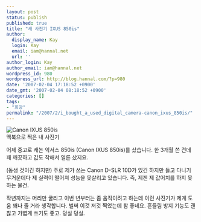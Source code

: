 ```yaml
---
layout: post
status: publish
published: true
title: "새 사진기 IXUS 850is"
author:
  display_name: Kay
  login: Kay
  email: iam@hannal.net
  url: ''
author_login: Kay
author_email: iam@hannal.net
wordpress_id: 980
wordpress_url: http://blog.hannal.com/?p=980
date: '2007-02-04 17:18:52 +0900'
date_gmt: '2007-02-04 08:18:52 +0900'
categories: []
tags:
- "희망"
permalink: "/2007/2/i_bought_a_used_digital_camera-canon_ixus_850is/"
---
```

<p class="centerphoto"><img src="http://blog.hannal.com/download/ixus850is.jpg" alt="Canon IXUS 850is" /><br />
맥북으로 찍은 내 사진기</p>
<p>어제 중고로 캐논 익서스 850is (Canon IXUS 850is)를 샀습니다. 한 3개월 쓴 건데 꽤 깨끗하고 값도 착해서 얼른 샀지요.</p>
<p>(동생 것이긴 하지만) 주로 제가 쓰는 Canon D-SLR 10D가 있긴 하지만 들고 다니기 무거운데다 제 실력이 떨어져 성능을 못살리고 있습니다. 즉, 제겐 제 값어치를 하지 못하는 물건.</p>
<p>작년까지는 머리만 굴리고 이번 년부터는 좀 움직이려고 하는데 이런 사진기가 제게 도움 꽤나 줄 거라 생각합니다. 벌써 이것 저것 찍었는데 참 좋네요. 흔들림 방지 기능도 괜찮고 가볍게 쓰기도 좋고. 덩실 덩실.</p>
